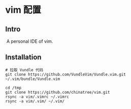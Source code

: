 # vim 配置

## Intro

​	A personal IDE of vim.

## Installation

```shell
# 拉取 Vundle 代码
git clone https://github.com/VundleVim/Vundle.vim.git ~/.vim/bundle/Vundle.vim

cd /tmp
git clone https://github.com/chinatree/vim.git
rsync -a vim/.vimrc ~/.vimrc
rsync -a vim/.vim/ ~/.vim/
```
